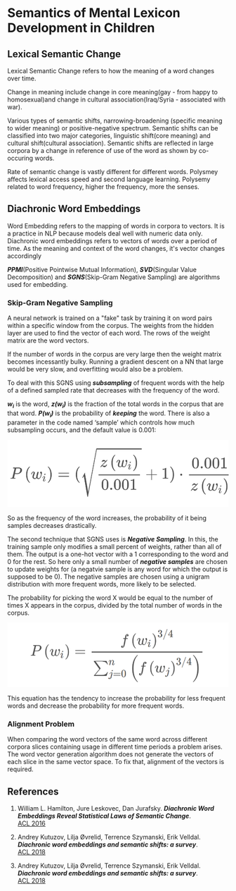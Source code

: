 # Semantics of Mental Lexicon Development in Children

## Lexical Semantic Change

Lexical Semantic Change refers to how the meaning of a word changes over time.

Change in meaning include change in core meaning(gay - from happy to homosexual)and change in cultural association(Iraq/Syria - associated with war). 

Various types of semantic shifts, narrowing-broadening (specific meaning to wider meaning) or positive-negative spectrum. 
Semantic shifts can be classified into two major categories, linguistic shift(core meaning) and cultural shift(cultural association). Semantic shifts are reflected in large corpora by a change in reference of use of the word as shown by co-occuring words.

Rate of semantic change is vastly different for different words. Polysmey affects lexical access speed and second language learning. Polysemy related to word frequency, higher the frequency, more the senses.

## Diachronic Word Embeddings

Word Embedding refers to the mapping of words in corpora to vectors. It is a practice in NLP because models deal well with numeric data only. Diachronic word embeddings refers to vectors of words over a period of time. As the meaning and context of the word changes, it's vector changes accordingly

***PPMI***(Positive Pointwise Mutual Information), ***SVD***(Singular Value Decomposition) and ***SGNS***(Skip-Gram Negative Sampling) are algorithms used for embedding.

### Skip-Gram Negative Sampling

A neural network is trained on a "fake" task by training it on word pairs within a specific window from the corpus. The weights from the hidden layer are used to find the vector of each word. The rows of the weight matrix are the word vectors.

If the number of words in the corpus are very large then the weight matrix becomes incessantly bulky. Running a gradient descent on a NN that large would be very slow, and overfitting would also be a problem.

To deal with this SGNS using ***subsampling*** of frequent words with the help of a defined sampled rate that decreases with the frequency of the word.

***<i>w</i><sub>i</sub>*** is the word, ***<i>z</i>(w<sub>i</sub>)*** is the fraction of the total words in the corpus that are that word. ***<i>P</i>(<i>w</i><sub>i</sub>)*** is the probability of ***keeping*** the word. There is also a parameter in the code named ‘sample’ which controls how much subsampling occurs, and the default value is 0.001:


![Sampling Equation](./pictures/sampling.png)


So as the frequency of the word increases, the probability of it being samples decreases drastically.

The second technique that SGNS uses is ***Negative Sampling***. In this, the training sample only modifies a small percent of weights, rather than all of them. The output is a one-hot vector with a 1 corresponding to the word and 0 for the rest. So here only a small number of ___negative samples___ are chosen to update weights for (a negatvie sample is any word for which the output is supposed to be 0). The negative samples are chosen using a unigram distribution with more frequent words, more likely to be selected.

The probability for picking the word X would be equal to the number of times X appears in the corpus, divided by the total number of words in the corpus.


![Negative Sampling](./pictures/negative_sampling.png)


This equation has the tendency to increase the probability for less frequent words and decrease the probability for more frequent words.




### Alignment Problem

When comparing the word vectors of the same word across different corpora slices containing usage in different time periods a problem arises. The word vector generation algorithm does not generate the vectors of each slice in the same vector space. To fix that, alignment of the vectors is required.

## References

1. William L. Hamilton, Jure Leskovec, Dan Jurafsky. ***Diachronic Word Embeddings Reveal Statistical Laws of Semantic Change***. <br/>[ACL 2016](  https://www.aclweb.org/anthology/P16-1141)

2. Andrey Kutuzov, Lilja Øvrelid, Terrence Szymanski, Erik Velldal. ***Diachronic word embeddings and semantic shifts: a survey***. <br/>[ACL 2018](https://www.aclweb.org/anthology/C18-1117)

3. Andrey Kutuzov, Lilja Øvrelid, Terrence Szymanski, Erik Velldal. ***Diachronic word embeddings and semantic shifts: a survey***. <br/>[ACL 2018](https://www.aclweb.org/anthology/C18-1117)




